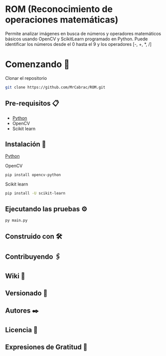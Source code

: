 # ROM (Reconocimiento de operaciones matemáticas)
Permite analizar imágenes en busca de números y operadores matemáticos básicos usando OpenCV y ScikitLearn programado en Python. Puede identificar los números desde el 0 hasta el 9 y los operadores [-, +, *, /]

# Comenzando 🚀
Clonar el repositorio
```sh
git clone https://github.com/MrCabrac/ROM.git
```
## Pre-requisitos 📋
* [Python](https://www.python.org/downloads/)
* OpenCV
* Scikit learn

## Instalación 🔧
[Python](https://www.python.org/downloads/)

OpenCV
```
pip install opencv-python
```
Scikit learn
```sh
pip install -U scikit-learn
```

## Ejecutando las pruebas ⚙️
```sh
py main.py
```

## Construido con 🛠️

## Contribuyendo 🖇️

## Wiki 📖

## Versionado 📌

## Autores ✒️

## Licencia 📄

## Expresiones de Gratitud 🎁